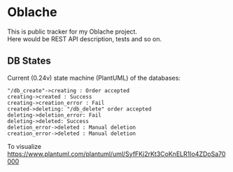 # Oblache
This is public tracker for my Oblache project.  
Here would be REST API description, tests and so on.

## DB States
Current (0.24v) state machine (PlantUML) of the databases:  
```
"/db_create"->creating : Order accepted
creating->created : Success
creating->creation_error : Fail
created->deleting: "/db_delete" order accepted
deleting->deletion_error: Fail
deleting->deleted: Success
deletion_error->deleted : Manual deletion
creation_error->deleted : Manual deletion
```

To visualize https://www.plantuml.com/plantuml/uml/SyfFKj2rKt3CoKnELR1Io4ZDoSa70000